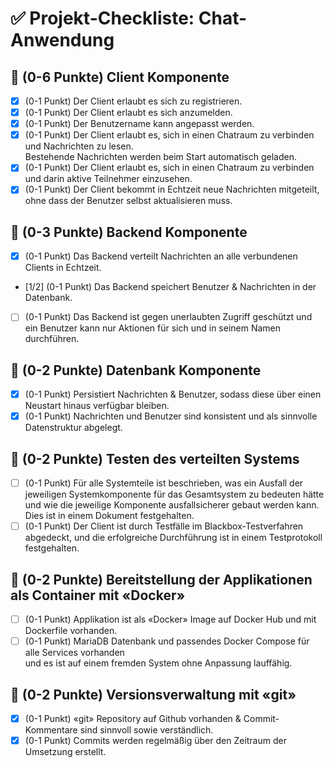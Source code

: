 # ✅ Projekt-Checkliste: Chat-Anwendung

## 📌 (0-6 Punkte) Client Komponente

- [x] (0-1 Punkt) Der Client erlaubt es sich zu registrieren.
- [x] (0-1 Punkt) Der Client erlaubt es sich anzumelden.
- [x] (0-1 Punkt) Der Benutzername kann angepasst werden.
- [x] (0-1 Punkt) Der Client erlaubt es, sich in einen Chatraum zu verbinden und Nachrichten zu lesen.  
       Bestehende Nachrichten werden beim Start automatisch geladen.
- [x] (0-1 Punkt) Der Client erlaubt es, sich in einen Chatraum zu verbinden und darin aktive Teilnehmer einzusehen.
- [x] (0-1 Punkt) Der Client bekommt in Echtzeit neue Nachrichten mitgeteilt, ohne dass der Benutzer selbst aktualisieren muss.

## 📌 (0-3 Punkte) Backend Komponente

- [x] (0-1 Punkt) Das Backend verteilt Nachrichten an alle verbundenen Clients in Echtzeit.
- [1/2] (0-1 Punkt) Das Backend speichert Benutzer & Nachrichten in der Datenbank.
- [ ] (0-1 Punkt) Das Backend ist gegen unerlaubten Zugriff geschützt und ein Benutzer kann nur Aktionen für sich und in seinem Namen durchführen.

## 📌 (0-2 Punkte) Datenbank Komponente

- [x] (0-1 Punkt) Persistiert Nachrichten & Benutzer, sodass diese über einen Neustart hinaus verfügbar bleiben.
- [x] (0-1 Punkt) Nachrichten und Benutzer sind konsistent und als sinnvolle Datenstruktur abgelegt.

## 📌 (0-2 Punkte) Testen des verteilten Systems

- [ ] (0-1 Punkt) Für alle Systemteile ist beschrieben, was ein Ausfall der jeweiligen Systemkomponente für das Gesamtsystem zu bedeuten hätte  
       und wie die jeweilige Komponente ausfallsicherer gebaut werden kann. Dies ist in einem Dokument festgehalten.
- [ ] (0-1 Punkt) Der Client ist durch Testfälle im Blackbox-Testverfahren abgedeckt, und die erfolgreiche Durchführung ist in einem Testprotokoll festgehalten.

## 📌 (0-2 Punkte) Bereitstellung der Applikationen als Container mit «Docker»

- [ ] (0-1 Punkt) Applikation ist als «Docker» Image auf Docker Hub und mit Dockerfile vorhanden.
- [ ] (0-1 Punkt) MariaDB Datenbank und passendes Docker Compose für alle Services vorhanden  
       und es ist auf einem fremden System ohne Anpassung lauffähig.

## 📌 (0-2 Punkte) Versionsverwaltung mit «git»

- [x] (0-1 Punkt) «git» Repository auf Github vorhanden & Commit-Kommentare sind sinnvoll sowie verständlich.
- [x] (0-1 Punkt) Commits werden regelmäßig über den Zeitraum der Umsetzung erstellt.
